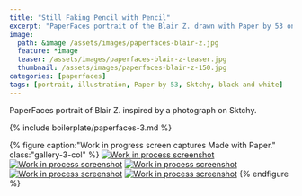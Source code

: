```yaml
---
title: "Still Faking Pencil with Pencil"
excerpt: "PaperFaces portrait of the Blair Z. drawn with Paper by 53 on an iPad."
image: 
  path: &image /assets/images/paperfaces-blair-z.jpg 
  feature: *image
  teaser: /assets/images/paperfaces-blair-z-teaser.jpg
  thumbnail: /assets/images/paperfaces-blair-z-150.jpg
categories: [paperfaces]
tags: [portrait, illustration, Paper by 53, Sktchy, black and white]
---
```


PaperFaces portrait of Blair Z. inspired by a photograph on Sktchy.

{% include boilerplate/paperfaces-3.md %}

{% figure caption:"Work in progress screen captures Made with Paper." class:"gallery-3-col" %}
[![Work in process screenshot](/assets/images/paperfaces-blair-z-process-1-600.jpg)](/assets/images/paperfaces-blair-z-process-1-lg.jpg) [![Work in process screenshot](/assets/images/paperfaces-blair-z-process-2-600.jpg)](/assets/images/paperfaces-blair-z-process-2-lg.jpg) [![Work in process screenshot](/assets/images/paperfaces-blair-z-process-3-600.jpg)](/assets/images/paperfaces-blair-z-process-3-lg.jpg) [![Work in process screenshot](/assets/images/paperfaces-blair-z-process-4-600.jpg)](/assets/images/paperfaces-blair-z-process-4-lg.jpg) [![Work in process screenshot](/assets/images/paperfaces-blair-z-process-5-600.jpg)](/assets/images/paperfaces-blair-z.jpg)
{% endfigure %}
